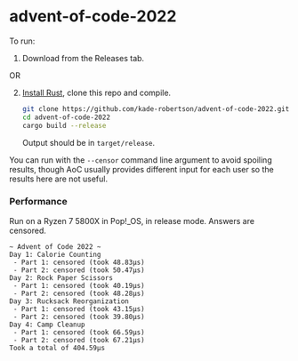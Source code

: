 # advent-of-code-2022

To run:

1. Download from the Releases tab.

OR

2. [Install Rust](https://www.rust-lang.org/learn/get-started), clone this repo and compile.

   ```sh
   git clone https://github.com/kade-robertson/advent-of-code-2022.git
   cd advent-of-code-2022
   cargo build --release
   ```

   Output should be in `target/release`.

You can run with the `--censor` command line argument to avoid spoiling results, though AoC
usually provides different input for each user so the results here are not useful.

### Performance

Run on a Ryzen 7 5800X in Pop!\_OS, in release mode. Answers are censored.

```
~ Advent of Code 2022 ~
Day 1: Calorie Counting
 - Part 1: censored (took 48.83µs)
 - Part 2: censored (took 50.47µs)
Day 2: Rock Paper Scissors
 - Part 1: censored (took 40.19µs)
 - Part 2: censored (took 48.28µs)
Day 3: Rucksack Reorganization
 - Part 1: censored (took 43.15µs)
 - Part 2: censored (took 39.80µs)
Day 4: Camp Cleanup
 - Part 1: censored (took 66.59µs)
 - Part 2: censored (took 67.21µs)
Took a total of 404.59µs
```
